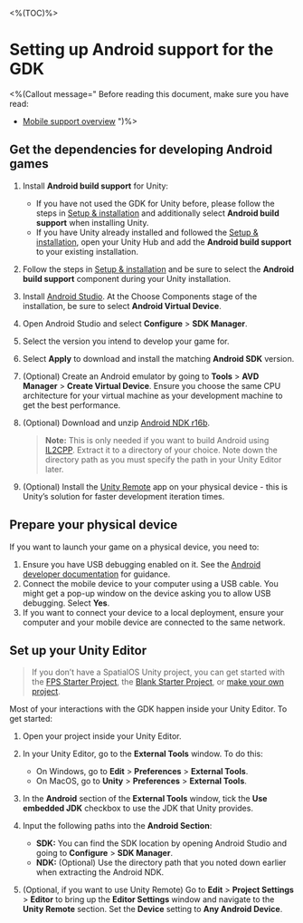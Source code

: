 <%(TOC)%>

# Setting up Android support for the GDK

<%(Callout message="
Before reading this document, make sure you have read:

  * [Mobile support overview]({{urlRoot}}/modules/mobile/overview)
")%>

## Get the dependencies for developing Android games

1. Install **Android build support** for Unity:
    * If you have not used the GDK for Unity before, please follow the steps in [Setup & installation]({{urlRoot}}/machine-setup) and additionally select **Android build support** when installing Unity.
    * If you have Unity already installed and followed the [Setup & installation]({{urlRoot}}/machine-setup), open your Unity Hub and add the **Android build support** to your existing installation.
1. Follow the steps in [Setup & installation]({{urlRoot}}/machine-setup) and be sure to select the **Android build support** component during your Unity installation.

1. Install [Android Studio](https://developer.android.com/studio/). At the Choose Components stage of the installation, be sure to select **Android Virtual Device**.
1. Open Android Studio and select **Configure** > **SDK Manager**.
1. Select the version you intend to develop your game for.
1. Select **Apply** to download and install the matching **Android SDK** version.
1. (Optional) Create an Android emulator by going to **Tools** > **AVD Manager** > **Create Virtual Device**. Ensure you choose the same CPU architecture for your virtual machine as your development machine to get the best performance.
1. (Optional) Download and unzip [Android NDK r16b](https://developer.android.com/ndk/downloads/older_releases).<br>

    > **Note:** This is only needed if you want to build Android using [IL2CPP](https://docs.unity3d.com/Manual/IL2CPP.html). Extract it to a directory of your choice. Note down the directory path as you must specify the path in your Unity Editor later.

1. (Optional) Install the [Unity Remote](https://play.google.com/store/apps/details?id=com.unity3d.genericremote) app on your physical device - this is Unity’s solution for faster development iteration times.

## Prepare your physical device

If you want to launch your game on a physical device, you need to:

1. Ensure you have USB debugging enabled on it. See the [Android developer documentation](https://developer.android.com/studio/debug/dev-options#enable) for guidance.
1. Connect the mobile device to your computer using a USB cable. You might get a pop-up window on the device asking you to allow USB debugging. Select **Yes**.
1. If you want to connect your device to a local deployment, ensure your computer and your mobile device are connected to the same network.

## Set up your Unity Editor

> If you don’t have a SpatialOS Unity project, you can get started with the [FPS Starter Project]({{urlRoot}}/projects/fps/get-started/get-started), the [Blank Starter Project]({{urlRoot}}/projects/blank/overview), or [make your own project]({{urlRoot}}/projects/myo/setup).

Most of your interactions with the GDK happen inside your Unity Editor. To get started:

1. Open your project inside your Unity Editor.
1. In your Unity Editor, go to the **External Tools** window. To do this:
    * On Windows, go to **Edit** > **Preferences** > **External Tools**.
    * On MacOS, go to **Unity** > **Preferences** > **External Tools**.

1. In the **Android** section of the **External Tools** window, tick the **Use embedded JDK** checkbox to use the JDK that Unity provides. 
1. Input the following paths into the **Android Section**:
    * **SDK:** You can find the SDK location by opening Android Studio and going to **Configure** > **SDK Manager**.
    * **NDK:** (Optional) Use the directory path that you noted down earlier when extracting the Android NDK.

1. (Optional, if you want to use Unity Remote) Go to **Edit** > **Project Settings** > **Editor** to bring up the **Editor Settings** window and navigate to the **Unity Remote** section. Set the **Device** setting to **Any Android Device**.

